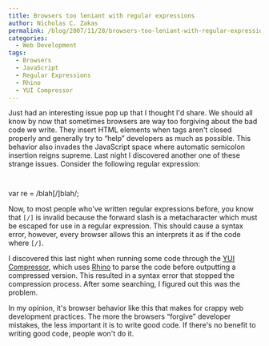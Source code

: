 ```yaml
---
title: Browsers too leniant with regular expressions
author: Nicholas C. Zakas
permalink: /blog/2007/11/28/browsers-too-leniant-with-regular-expressions/
categories:
  - Web Development
tags:
  - Browsers
  - JavaScript
  - Regular Expressions
  - Rhino
  - YUI Compressor
---
```

Just had an interesting issue pop up that I thought I'd share. We should all know by now that sometimes browsers are way too forgiving about the bad code we write. They insert HTML elements when tags aren't closed properly and generally try to &#8220;help&#8221; developers as much as possible. This behavior also invades the JavaScript space where automatic semicolon insertion reigns supreme. Last night I discovered another one of these strange issues. Consider the following regular expression:

` `

var re = /blah[/]blah/;

Now, to most people who've written regular expressions before, you know that `[/]` is invalid because the forward slash is a metacharacter which must be escaped for use in a regular expression. This should cause a syntax error, however, every browser allows this an interprets it as if the code where `[/]`.

I discovered this last night when running some code through the <a title="YUI Compressor" rel="external" href="http://developer.yahoo.com/yui/compressor/">YUI Compressor</a>, which uses <a title="Rhino - JavaScript for Java" rel="external" href="http://www.mozilla.org/rhino">Rhino</a> to parse the code before outputting a compressed version. This resulted in a syntax error that stopped the compression process. After some searching, I figured out this was the problem.

In my opinion, it's browser behavior like this that makes for crappy web development practices. The more the browsers &#8220;forgive&#8221; developer mistakes, the less important it is to write good code. If there's no benefit to writing good code, people won't do it.
